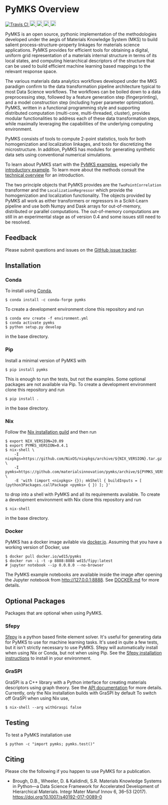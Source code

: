 # PyMKS Overview

<a href="https://travis-ci.org/materialsinnovation/pymks" target="_blank">
<img src="https://api.travis-ci.org/materialsinnovation/pymks.svg"
alt="Travis CI">
</a>
<a href="https://github.com/materialsinnovation/pymks/blob/master/LICENSE.md">
<img src="https://img.shields.io/badge/license-mit-blue.svg" alt="License" height="18">
</a>
<a href="http://pymks.readthedocs.io/en/latest/?badge=latest">
<img src="https://readthedocs.org/projects/pymks/badge/?version=latest" alt="Documentation Status" height="18">
</a>
<a href="https://pypi.python.org/pypi/pymks">
<img src="https://badge.fury.io/py/pymks.svg" alt="PyPI version" height="18">
</a>
<a href="https://circleci.com/gh/materialsinnovation/pymks">
<img src="https://circleci.com/gh/materialsinnovation/pymks.svg?style=shield" alt="Circle CI" height="18">
</a>

PyMKS is an open source, pythonic implementation of the methodologies
developed under the aegis of Materials Knowledge System (MKS) to build
salient process-structure-property linkages for materials science
applications.  PyMKS provides for efficient tools for obtaining a
digital, uniform grid representation of a materials internal structure
in terms of its local states, and computing hierarchical descriptors
of the structure that can be used to build efficient machine learning
based mappings to the relevant response space.

The various materials data analytics workflows developed under the MKS
paradigm confirm to the data transformation pipeline architecture
typical to most Data Science workflows. The workflows can be boiled
down to a data preprocessing step, followed by a feature generation
step (fingerprinting), and a model construction step (including hyper
parameter optimization). PyMKS, written in a functional programming
style and supporting distributed computation (multi-core,
multi-threaded, cluster), provides modular functionalities to address
each of these data transformation steps, while maximally leveraging
the capabilities of the underlying computing environment.

PyMKS consists of tools to compute 2-point statistics, tools for both homogenization
and localization linkages, and tools for discretizing the microstructure. In addition,
PyMKS has modules for generating synthetic data sets using conventional numerical
simulations.

To learn about PyMKS start with the [PyMKS examples](./index.ipynb),
especially the [introductory example](notebooks/intro.ipynb).
To learn more about the methods consult the
[technical overview](http://pymks.org/en/stable/rst/notebooks/tech_overview.html)
for an introduction.


The two principle objects that PyMKS provides are the
`TwoPointCorrelation` transformer and the `LocalizationRegressor`
which provide the homogenization and localization functionality. The
objects provided by PyMKS all work as either transformers or
regressors in a Scikit-Learn pipeline and use both Numpy and Dask
arrays for out-of-memory, distributed or parallel computations. The
out-of-memory computations are still in an experimental stage as of
version 0.4 and some issues still need to be resolved.

## Feedback

Please submit questions and issues on the [GitHub issue
tracker](https://github.com/materialsinnovation/pymks/issues).

## Installation

### Conda

To install using [Conda][conda],

    $ conda install -c conda-forge pymks

To create a development environment clone this repository and run

    $ conda env create -f environment.yml
    $ conda activate pymks
    $ python setup.py develop

in the base directory.

### Pip

Install a minimal version of PyMKS with

    $ pip install pymks

This is enough to run the tests, but not the examples. Some optional
packages are not available via Pip. To create a development
environment clone this repository and run

    $ pip install .

in the base directory.

### Nix

Follow the [Nix installation
guild](https://nixos.org/nix/manual/#chap-quick-start) and then run

    $ export NIX_VERSION=20.09
    $ export PYMKS_VERSION=0.4.1
    $ nix-shell \
        -I nixpkgs=https://github.com/NixOS/nixpkgs/archive/${NIX_VERSION}.tar.gz \
        -I pymks=https://github.com/materialsinnovation/pymks/archive/${PYMKS_VERSION}.tar.gz \
        -E 'with (import <nixpkgs> {}); mkShell { buildInputs = [ (python3Packages.callPackage <pymks> { }) ]; }'

to drop into a shell with PyMKS and all its requirements available. To
create a development environment with Nix clone this repository and
run

    $ nix-shell

in the base directory.

### Docker

PyMKS has a docker image avilable via
[docker.io](https://hub.docker.com/repository/docker/wd15/pymks). Assuming
that you have a working version of Docker, use

    $ docker pull docker.io/wd15/pymks
    $ docker run -i -t -p 8888:8888 wd15/fipy:latest
    # jupyter notebook --ip 0.0.0.0 --no-browser

The PyMKS example notebooks are available inside the image after
opening the Jupyter notebook from http://127.0.0.1:8888. See
[DOCKER.md](./DOCKER.md) for more details.

## Optional Packages

Packages that are optional when using PyMKS.

### Sfepy

[Sfepy](http://sfepy.org/doc-devel/index.html) is a python based
finite element solver. It's useful for generating data for PyMKS to
use for machine learning tasks. It's used in quite a few tests, but it
isn't strictly necessary to use PyMKS.  Sfepy will automatically
install when using Nix or Conda, but not when using Pip. See the
[Sfepy installation
instructions](http://sfepy.org/doc-devel/installation.html) to install
in your environment.

### GraSPI

GraSPI is a C++ library with a Python interface for creating materials
descriptors using graph theory. See the [API
documentation](http://pymks.org/en/stable/API.html#pymks.graph_descriptors)
for more details. Currently, only the Nix installation builds with
GraSPI by default To switch off GraSPI when using Nix use,

    $ nix-shell --arg withGraspi false

## Testing

To test a PyMKS installation use

    $ python -c "import pymks; pymks.test()"

## Citing

Please cite the following if you happen to use PyMKS for a
publication.

 - Brough, D.B., Wheeler, D. & Kalidindi, S.R. Materials Knowledge
   Systems in Python—a Data Science Framework for Accelerated
   Development of Hierarchical Materials. Integr Mater Manuf Innov 6,
   36–53 (2017). https://doi.org/10.1007/s40192-017-0089-0

[conda]: https://docs.conda.io/en/latest/
